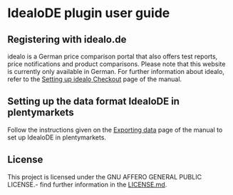 
# IdealoDE plugin user guide

<div class="container-toc"></div>

## Registering with idealo.de

idealo is a German price comparison portal that also offers test reports, price notifications and product comparisons. Please note that this website is currently only available in German. For further information about idealo, refer to the [Setting up idealo Checkout](https://www.plentymarkets.co.uk/manual/multi-channel/idealo-checkout/) page of the manual.

## Setting up the data format IdealoDE in plentymarkets

Follow the instructions given on the [Exporting data](https://www.plentymarkets.co.uk/manual/data-exchange/exporting-data/#4) page of the manual to set up IdealoDE in plentymarkets.

## License

This project is licensed under the GNU AFFERO GENERAL PUBLIC LICENSE.- find further information in the [LICENSE.md](https://github.com/plentymarkets/plugin-etsy/blob/master/LICENSE.md).
